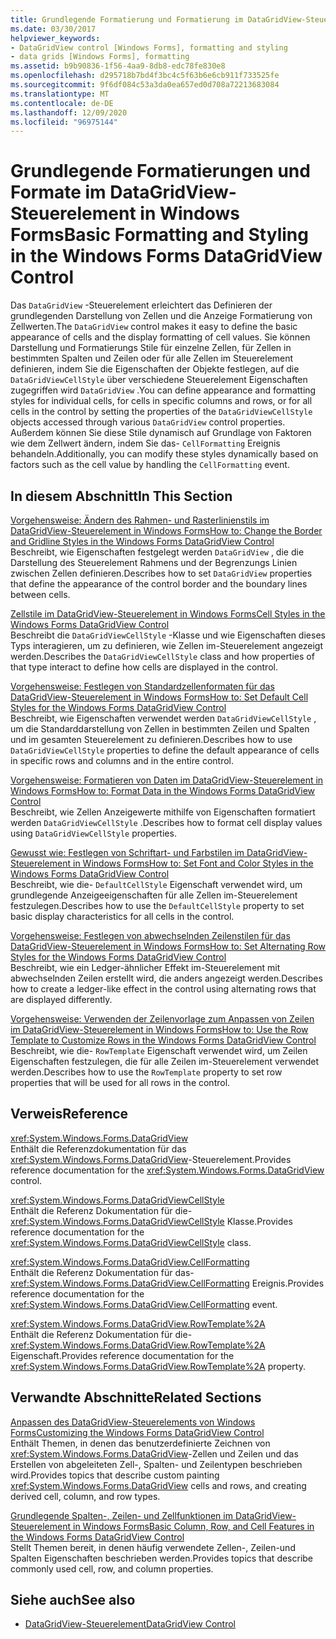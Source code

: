 ```yaml
---
title: Grundlegende Formatierung und Formatierung im DataGridView-Steuerelement
ms.date: 03/30/2017
helpviewer_keywords:
- DataGridView control [Windows Forms], formatting and styling
- data grids [Windows Forms], formatting
ms.assetid: b9b90836-1f56-4aa9-8db8-edc78fe830e8
ms.openlocfilehash: d295718b7bd4f3bc4c5f63b6e6cb911f733525fe
ms.sourcegitcommit: 9f6df084c53a3da0ea657ed0d708a72213683084
ms.translationtype: MT
ms.contentlocale: de-DE
ms.lasthandoff: 12/09/2020
ms.locfileid: "96975144"
---
```

# <a name="basic-formatting-and-styling-in-the-windows-forms-datagridview-control"></a><span data-ttu-id="cb824-102">Grundlegende Formatierungen und Formate im DataGridView-Steuerelement in Windows Forms</span><span class="sxs-lookup"><span data-stu-id="cb824-102">Basic Formatting and Styling in the Windows Forms DataGridView Control</span></span>
<span data-ttu-id="cb824-103">Das `DataGridView` -Steuerelement erleichtert das Definieren der grundlegenden Darstellung von Zellen und die Anzeige Formatierung von Zellwerten.</span><span class="sxs-lookup"><span data-stu-id="cb824-103">The `DataGridView` control makes it easy to define the basic appearance of cells and the display formatting of cell values.</span></span> <span data-ttu-id="cb824-104">Sie können Darstellung und Formatierungs Stile für einzelne Zellen, für Zellen in bestimmten Spalten und Zeilen oder für alle Zellen im Steuerelement definieren, indem Sie die Eigenschaften der Objekte festlegen, auf die `DataGridViewCellStyle` über verschiedene Steuerelement Eigenschaften zugegriffen wird `DataGridView` .</span><span class="sxs-lookup"><span data-stu-id="cb824-104">You can define appearance and formatting styles for individual cells, for cells in specific columns and rows, or for all cells in the control by setting the properties of the `DataGridViewCellStyle` objects accessed through various `DataGridView` control properties.</span></span> <span data-ttu-id="cb824-105">Außerdem können Sie diese Stile dynamisch auf Grundlage von Faktoren wie dem Zellwert ändern, indem Sie das- `CellFormatting` Ereignis behandeln.</span><span class="sxs-lookup"><span data-stu-id="cb824-105">Additionally, you can modify these styles dynamically based on factors such as the cell value by handling the `CellFormatting` event.</span></span>  
  
## <a name="in-this-section"></a><span data-ttu-id="cb824-106">In diesem Abschnitt</span><span class="sxs-lookup"><span data-stu-id="cb824-106">In This Section</span></span>  
 [<span data-ttu-id="cb824-107">Vorgehensweise: Ändern des Rahmen- und Rasterlinienstils im DataGridView-Steuerelement in Windows Forms</span><span class="sxs-lookup"><span data-stu-id="cb824-107">How to: Change the Border and Gridline Styles in the Windows Forms DataGridView Control</span></span>](change-the-border-and-gridline-styles-in-the-datagrid.md)  
 <span data-ttu-id="cb824-108">Beschreibt, wie Eigenschaften festgelegt werden `DataGridView` , die die Darstellung des Steuerelement Rahmens und der Begrenzungs Linien zwischen Zellen definieren.</span><span class="sxs-lookup"><span data-stu-id="cb824-108">Describes how to set `DataGridView` properties that define the appearance of the control border and the boundary lines between cells.</span></span>  
  
 [<span data-ttu-id="cb824-109">Zellstile im DataGridView-Steuerelement in Windows Forms</span><span class="sxs-lookup"><span data-stu-id="cb824-109">Cell Styles in the Windows Forms DataGridView Control</span></span>](cell-styles-in-the-windows-forms-datagridview-control.md)  
 <span data-ttu-id="cb824-110">Beschreibt die `DataGridViewCellStyle` -Klasse und wie Eigenschaften dieses Typs interagieren, um zu definieren, wie Zellen im-Steuerelement angezeigt werden.</span><span class="sxs-lookup"><span data-stu-id="cb824-110">Describes the `DataGridViewCellStyle` class and how properties of that type interact to define how cells are displayed in the control.</span></span>  
  
 [<span data-ttu-id="cb824-111">Vorgehensweise: Festlegen von Standardzellenformaten für das DataGridView-Steuerelement in Windows Forms</span><span class="sxs-lookup"><span data-stu-id="cb824-111">How to: Set Default Cell Styles for the Windows Forms DataGridView Control</span></span>](how-to-set-default-cell-styles-for-the-windows-forms-datagridview-control.md)  
 <span data-ttu-id="cb824-112">Beschreibt, wie Eigenschaften verwendet werden `DataGridViewCellStyle` , um die Standarddarstellung von Zellen in bestimmten Zeilen und Spalten und im gesamten Steuerelement zu definieren.</span><span class="sxs-lookup"><span data-stu-id="cb824-112">Describes how to use `DataGridViewCellStyle` properties to define the default appearance of cells in specific rows and columns and in the entire control.</span></span>  
  
 [<span data-ttu-id="cb824-113">Vorgehensweise: Formatieren von Daten im DataGridView-Steuerelement in Windows Forms</span><span class="sxs-lookup"><span data-stu-id="cb824-113">How to: Format Data in the Windows Forms DataGridView Control</span></span>](how-to-format-data-in-the-windows-forms-datagridview-control.md)  
 <span data-ttu-id="cb824-114">Beschreibt, wie Zellen Anzeigewerte mithilfe von Eigenschaften formatiert werden `DataGridViewCellStyle` .</span><span class="sxs-lookup"><span data-stu-id="cb824-114">Describes how to format cell display values using `DataGridViewCellStyle` properties.</span></span>  
  
 [<span data-ttu-id="cb824-115">Gewusst wie: Festlegen von Schriftart- und Farbstilen im DataGridView-Steuerelement in Windows Forms</span><span class="sxs-lookup"><span data-stu-id="cb824-115">How to: Set Font and Color Styles in the Windows Forms DataGridView Control</span></span>](how-to-set-font-and-color-styles-in-the-windows-forms-datagridview-control.md)  
 <span data-ttu-id="cb824-116">Beschreibt, wie die- `DefaultCellStyle` Eigenschaft verwendet wird, um grundlegende Anzeigeeigenschaften für alle Zellen im-Steuerelement festzulegen.</span><span class="sxs-lookup"><span data-stu-id="cb824-116">Describes how to use the `DefaultCellStyle` property to set basic display characteristics for all cells in the control.</span></span>  
  
 [<span data-ttu-id="cb824-117">Vorgehensweise: Festlegen von abwechselnden Zeilenstilen für das DataGridView-Steuerelement in Windows Forms</span><span class="sxs-lookup"><span data-stu-id="cb824-117">How to: Set Alternating Row Styles for the Windows Forms DataGridView Control</span></span>](how-to-set-alternating-row-styles-for-the-windows-forms-datagridview-control.md)  
 <span data-ttu-id="cb824-118">Beschreibt, wie ein Ledger-ähnlicher Effekt im-Steuerelement mit abwechselnden Zeilen erstellt wird, die anders angezeigt werden.</span><span class="sxs-lookup"><span data-stu-id="cb824-118">Describes how to create a ledger-like effect in the control using alternating rows that are displayed differently.</span></span>  
  
 [<span data-ttu-id="cb824-119">Vorgehensweise: Verwenden der Zeilenvorlage zum Anpassen von Zeilen im DataGridView-Steuerelement in Windows Forms</span><span class="sxs-lookup"><span data-stu-id="cb824-119">How to: Use the Row Template to Customize Rows in the Windows Forms DataGridView Control</span></span>](use-the-row-template-to-customize-rows-in-the-datagrid.md)  
 <span data-ttu-id="cb824-120">Beschreibt, wie die- `RowTemplate` Eigenschaft verwendet wird, um Zeilen Eigenschaften festzulegen, die für alle Zeilen im-Steuerelement verwendet werden.</span><span class="sxs-lookup"><span data-stu-id="cb824-120">Describes how to use the `RowTemplate` property to set row properties that will be used for all rows in the control.</span></span>  
  
## <a name="reference"></a><span data-ttu-id="cb824-121">Verweis</span><span class="sxs-lookup"><span data-stu-id="cb824-121">Reference</span></span>  
 <xref:System.Windows.Forms.DataGridView>  
 <span data-ttu-id="cb824-122">Enthält die Referenzdokumentation für das <xref:System.Windows.Forms.DataGridView>-Steuerelement.</span><span class="sxs-lookup"><span data-stu-id="cb824-122">Provides reference documentation for the <xref:System.Windows.Forms.DataGridView> control.</span></span>  
  
 <xref:System.Windows.Forms.DataGridViewCellStyle>  
 <span data-ttu-id="cb824-123">Enthält die Referenz Dokumentation für die- <xref:System.Windows.Forms.DataGridViewCellStyle> Klasse.</span><span class="sxs-lookup"><span data-stu-id="cb824-123">Provides reference documentation for the <xref:System.Windows.Forms.DataGridViewCellStyle> class.</span></span>  
  
 <xref:System.Windows.Forms.DataGridView.CellFormatting>  
 <span data-ttu-id="cb824-124">Enthält die Referenz Dokumentation für das- <xref:System.Windows.Forms.DataGridView.CellFormatting> Ereignis.</span><span class="sxs-lookup"><span data-stu-id="cb824-124">Provides reference documentation for the <xref:System.Windows.Forms.DataGridView.CellFormatting> event.</span></span>  
  
 <xref:System.Windows.Forms.DataGridView.RowTemplate%2A>  
 <span data-ttu-id="cb824-125">Enthält die Referenz Dokumentation für die- <xref:System.Windows.Forms.DataGridView.RowTemplate%2A> Eigenschaft.</span><span class="sxs-lookup"><span data-stu-id="cb824-125">Provides reference documentation for the <xref:System.Windows.Forms.DataGridView.RowTemplate%2A> property.</span></span>  
  
## <a name="related-sections"></a><span data-ttu-id="cb824-126">Verwandte Abschnitte</span><span class="sxs-lookup"><span data-stu-id="cb824-126">Related Sections</span></span>  
 [<span data-ttu-id="cb824-127">Anpassen des DataGridView-Steuerelements von Windows Forms</span><span class="sxs-lookup"><span data-stu-id="cb824-127">Customizing the Windows Forms DataGridView Control</span></span>](customizing-the-windows-forms-datagridview-control.md)  
 <span data-ttu-id="cb824-128">Enthält Themen, in denen das benutzerdefinierte Zeichnen von <xref:System.Windows.Forms.DataGridView>-Zellen und Zeilen und das Erstellen von abgeleiteten Zell-, Spalten- und Zeilentypen beschrieben wird.</span><span class="sxs-lookup"><span data-stu-id="cb824-128">Provides topics that describe custom painting <xref:System.Windows.Forms.DataGridView> cells and rows, and creating derived cell, column, and row types.</span></span>  
  
 [<span data-ttu-id="cb824-129">Grundlegende Spalten-, Zeilen- und Zellfunktionen im DataGridView-Steuerelement in Windows Forms</span><span class="sxs-lookup"><span data-stu-id="cb824-129">Basic Column, Row, and Cell Features in the Windows Forms DataGridView Control</span></span>](basic-column-row-and-cell-features-wf-datagridview-control.md)  
 <span data-ttu-id="cb824-130">Stellt Themen bereit, in denen häufig verwendete Zellen-, Zeilen-und Spalten Eigenschaften beschrieben werden.</span><span class="sxs-lookup"><span data-stu-id="cb824-130">Provides topics that describe commonly used cell, row, and column properties.</span></span>  
  
## <a name="see-also"></a><span data-ttu-id="cb824-131">Siehe auch</span><span class="sxs-lookup"><span data-stu-id="cb824-131">See also</span></span>

- [<span data-ttu-id="cb824-132">DataGridView-Steuerelement</span><span class="sxs-lookup"><span data-stu-id="cb824-132">DataGridView Control</span></span>](datagridview-control-windows-forms.md)
